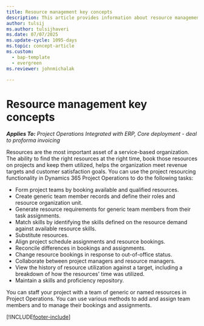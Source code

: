 ```yaml
---
title: Resource management key concepts
description: This article provides information about resource management capabilities in Microsoft Dynamics Project Operations.
author: tulsij
ms.author: tulsijhaveri
ms.date: 07/07/2025
ms.update-cycle: 1095-days
ms.topic: concept-article
ms.custom: 
  - bap-template
  - evergreen
ms.reviewer: johnmichalak

---
```


# Resource management key concepts

_**Applies To:** Project Operations Integrated with ERP, Core deployment - deal to proforma invoicing_

Resources are the most important asset of a service-based organization. The ability to find the right resources at the right time, book those resources on projects and keep them utilized, helps the organization meet revenue targets and customer satisfaction goals. You can use the project resourcing functionality in Dynamics 365 Project Operations to do the following tasks:

- Form project teams by booking available and qualified resources.
- Create generic team member records and define their roles and resource organization unit.
- Generate resource requirements for generic team members from their task assignments.
- Match skills by identifying the skills defined on the resource demand against available resource skills.
- Substitute resources.
- Align project schedule assignments and resource bookings.
- Reconcile differences in bookings and assignments.
- Change resource bookings in response to out-of-office status.
- Collaborate between project managers and resource managers.
- View the history of resource utilization against a target, including a breakdown of how the resources' time was utilized.
- Maintain a skills and proficiency repository.


You can staff your project with a team of generic or named resources in Project Operations. You can use various methods to add and assign team members and to manage their bookings and assignments. 


[!INCLUDE[footer-include](../includes/footer-banner.md)]
